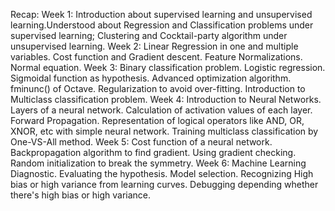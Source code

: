 Recap:
Week 1: Introduction about supervised learning and unsupervised learning.Understood about Regression and Classification problems under supervised learning; Clustering and Cocktail-party algorithm under unsupervised learning.
Week 2: Linear Regression in one and multiple variables. Cost function and Gradient descent. Feature Normalizations. Normal equation.
Week 3: Binary classification problem. Logistic regression. Sigmoidal function as hypothesis. Advanced optimization algorithm. fminunc() of Octave. Regularization to avoid over-fitting. Introduction to Multiclass classification problem.
Week 4: Introduction to Neural Networks. Layers of a neural network. Calculation of activation values of each layer. Forward Propagation. Representation of logical operators like AND, OR, XNOR, etc with simple neural network. Training multiclass classification by One-VS-All method.
Week 5: Cost function of a neural network. Backpropagation algorithm to find gradient. Using gradient checking. Random initialization to break the symmetry.
Week 6: Machine Learning Diagnostic. Evaluating the hypothesis. Model selection. Recognizing High bias or high variance from learning curves. Debugging depending whether there's high bias or high variance.

